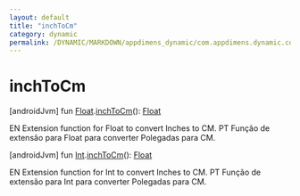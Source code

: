 ```yaml
---
layout: default
title: "inchToCm"
category: dynamic
permalink: /DYNAMIC/MARKDOWN/appdimens_dynamic/com.appdimens.dynamic.code/-app-dimens-physical-units/inch-to-cm.html
---
```


# inchToCm

[androidJvm]
fun [Float](https://kotlinlang.org/api/core/kotlin-stdlib/kotlin/-float/index.html).[inchToCm](inch-to-cm.md)(): [Float](https://kotlinlang.org/api/core/kotlin-stdlib/kotlin/-float/index.html)

EN Extension function for Float to convert Inches to CM. PT Função de extensão para Float para converter Polegadas para CM.

[androidJvm]
fun [Int](https://kotlinlang.org/api/core/kotlin-stdlib/kotlin/-int/index.html).[inchToCm](inch-to-cm.md)(): [Float](https://kotlinlang.org/api/core/kotlin-stdlib/kotlin/-float/index.html)

EN Extension function for Int to convert Inches to CM. PT Função de extensão para Int para converter Polegadas para CM.